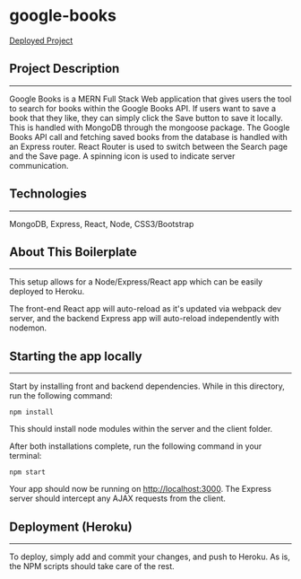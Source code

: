 # google-books

[Deployed Project](https://googlebookreactapp.herokuapp.com)

## Project Description
---

Google Books is a MERN Full Stack Web application that gives users the tool to search for books within the Google Books API. If users want to save a book that they like, they can simply click the Save button to save it locally. This is handled with MongoDB through the mongoose package. The Google Books API call and fetching saved books from the database is handled with an Express router. React Router is used to switch between the Search page and the Save page. A spinning icon is used to indicate server communication.

## Technologies
---
MongoDB, Express, React, Node, CSS3/Bootstrap

## About This Boilerplate
---

This setup allows for a Node/Express/React app which can be easily deployed to Heroku.

The front-end React app will auto-reload as it's updated via webpack dev server, and the backend Express app will auto-reload independently with nodemon.

## Starting the app locally
---

Start by installing front and backend dependencies. While in this directory, run the following command:

```
npm install
```

This should install node modules within the server and the client folder.

After both installations complete, run the following command in your terminal:

```
npm start
```

Your app should now be running on <http://localhost:3000>. The Express server should intercept any AJAX requests from the client.

## Deployment (Heroku)
---

To deploy, simply add and commit your changes, and push to Heroku. As is, the NPM scripts should take care of the rest.